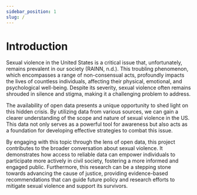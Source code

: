 ```yaml
---
sidebar_position: 1
slug: /
---
```


# Introduction

Sexual violence in the United States is a critical issue that, unfortunately, remains prevalent in our society (RAINN, n.d.). This troubling phenomenon, which encompasses a range of non-consensual acts, profoundly impacts the lives of countless individuals, affecting their physical, emotional, and psychological well-being. Despite its severity, sexual violence often remains shrouded in silence and stigma, making it a challenging problem to address. 

The availability of open data presents a unique opportunity to shed light on this hidden crisis. By utilizing data from various sources, we can gain a clearer understanding of the scope and nature of sexual violence in the US. This data not only serves as a powerful tool for awareness but also acts as a foundation for developing effective strategies to combat this issue.

By engaging with this topic through the lens of open data, this project contributes to the broader conversation about sexual violence. It demonstrates how access to reliable data can empower individuals to participate more actively in civil society, fostering a more informed and engaged public. Furthermore, this research can be a stepping stone towards advancing the cause of justice, providing evidence-based recommendations that can guide future policy and research efforts to mitigate sexual violence and support its survivors. 